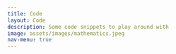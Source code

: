 ```yaml
---
title: Code
layout: Code
description: Some code snippets to play around with
image: assets/images/mathematics.jpeg
nav-menu: true
---
```

